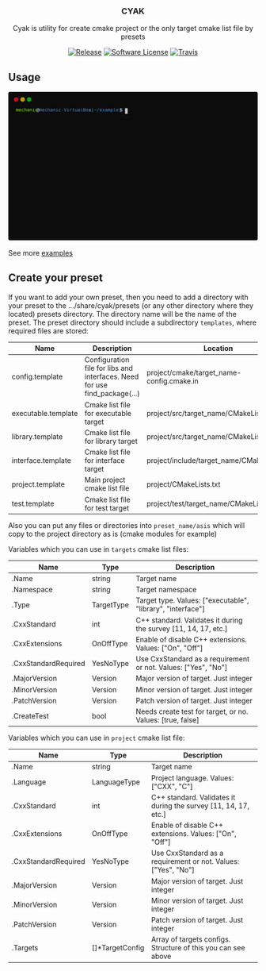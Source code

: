<p align="center">
    <h3 align="center">CYAK</h3>
    <p align="center">Cyak is utility for create cmake project or the only target cmake list file by presets</p>
    <p align="center">
        <a href="https://github.com/LazyMechanic/cyak/releases/latest"><img alt="Release" src="https://img.shields.io/github/v/release/LazyMechanic/cyak?style=for-the-badge"></a>
        <a href="/LICENSE.md"><img alt="Software License" src="https://img.shields.io/github/license/LazyMechanic/cyak?style=for-the-badge"></a>
        <a href="https://travis-ci.org/LazyMechanic/cyak"><img alt="Travis" src="https://img.shields.io/travis/com/LazyMechanic/cyak/master?style=for-the-badge"></a>
    </p>
</p>

## Usage
![Project&Multiple](./docs/term_proj_mult.svg)

See more [examples](./example.md)

## Create your preset
If you want to add your own preset, then you need to add a directory with your preset to the .../share/cyak/presets (or any other directory where they located) presets directory. The directory name will be the name of the preset. The preset directory should include a subdirectory `templates`, where required files are stored:

| Name                | Description                                                                | Location                                   |
|---------------------|----------------------------------------------------------------------------|--------------------------------------------|
| config.template     | Configuration file for libs and interfaces. Need for use find_package(...) | project/cmake/target_name-config.cmake.in  |
| executable.template | Cmake list file for executable target                                      | project/src/target_name/CMakeLists.txt     |
| library.template    | Cmake list file for library target                                         | project/src/target_name/CMakeLists.txt     |
| interface.template  | Cmake list file for interface target                                       | project/include/target_name/CMakeLists.txt |
| project.template    | Main project cmake list file                                               | project/CMakeLists.txt                     |
| test.template       | Cmake list file for test target                                            | project/test/target_name/CMakeLists.txt    |

Also you can put any files or directories into `preset_name/asis` which will copy to the project directory as is (cmake modules for example)

Variables which you can use in `targets` cmake list files:

| Name                 | Type       | Description                                                     |
|----------------------|------------|-----------------------------------------------------------------|
| .Name                | string     | Target name                                                     |
| .Namespace           | string     | Target namespace                                                |
| .Type                | TargetType | Target type. Values: ["executable", "library", "interface"]     |
| .CxxStandard         | int        | C++ standard. Validates it during the survey [11, 14, 17, etc.] |
| .CxxExtensions       | OnOffType  | Enable of disable C++ extensions. Values: ["On", "Off"]         |
| .CxxStandardRequired | YesNoType  | Use CxxStandard as a requirement or not. Values: ["Yes", "No"]  |
| .MajorVersion        | Version    | Major version of target. Just integer                           |
| .MinorVersion        | Version    | Minor version of target. Just integer                           |
| .PatchVersion        | Version    | Patch version of target. Just integer                           |
| .CreateTest          | bool       | Needs create test for target, or no. Values: [true, false]      |

Variables which you can use in `project` cmake list file:

| Name                 | Type            | Description                                                     |
|----------------------|-----------------|-----------------------------------------------------------------|
| .Name                | string          | Target name                                                     |
| .Language            | LanguageType    | Project language. Values: ["CXX", "C"]                          |
| .CxxStandard         | int             | C++ standard. Validates it during the survey [11, 14, 17, etc.] |
| .CxxExtensions       | OnOffType       | Enable of disable C++ extensions. Values: ["On", "Off"]         |
| .CxxStandardRequired | YesNoType       | Use CxxStandard as a requirement or not. Values: ["Yes", "No"]  |
| .MajorVersion        | Version         | Major version of target. Just integer                           |
| .MinorVersion        | Version         | Minor version of target. Just integer                           |
| .PatchVersion        | Version         | Patch version of target. Just integer                           |
| .Targets             | []*TargetConfig | Array of targets configs. Structure of this you can see above   |